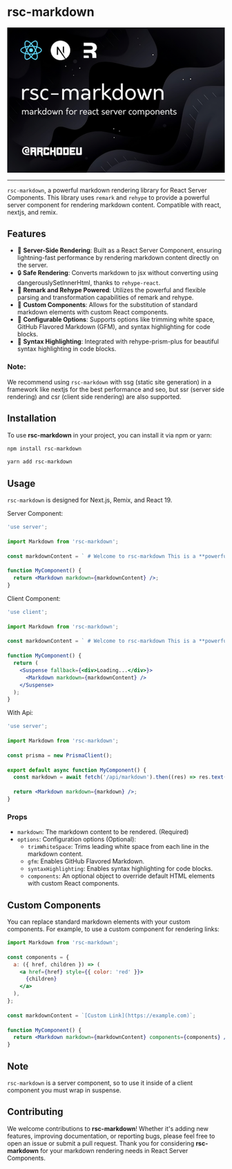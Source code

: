 # rsc-markdown

![rsc-markdown: markdown for react server components](./rsc-markdown.png)

---

`rsc-markdown`, a powerful markdown rendering library for React Server Components. This library uses `remark` and `rehype` to provide a powerful server component for rendering markdown content. Compatible with react, nextjs, and remix.

## Features

- 🚀 **Server-Side Rendering**: Built as a React Server Component, ensuring lightning-fast performance by rendering markdown content directly on the server.
- 🔒 **Safe Rendering**: Converts markdown to jsx without converting using dangerouslySetInnerHtml, thanks to `rehype-react`.
- 📝 **Remark and Rehype Powered**: Utilizes the powerful and flexible parsing and transformation capabilities of remark and rehype.
- 🎨 **Custom Components**: Allows for the substitution of standard markdown elements with custom React components.
- 🔧 **Configurable Options**: Supports options like trimming white space, GitHub Flavored Markdown (GFM), and syntax highlighting for code blocks.
- 🌈 **Syntax Highlighting**: Integrated with rehype-prism-plus for beautiful syntax highlighting in code blocks.

### Note:

We recommend using `rsc-markdown` with ssg (static site generation) in a framework like nextjs for the best performance and seo, but ssr (server side rendering) and csr (client side rendering) are also supported.

## Installation

To use **rsc-markdown** in your project, you can install it via npm or yarn:

```bash
npm install rsc-markdown
```

```bash
yarn add rsc-markdown
```

## Usage

`rsc-markdown` is designed for Next.js, Remix, and React 19.

Server Component:

```jsx
'use server';

import Markdown from 'rsc-markdown';

const markdownContent = ` # Welcome to rsc-markdown This is a **powerful** library for rendering markdown in React Server Components. `;

function MyComponent() {
  return <Markdown markdown={markdownContent} />;
}
```

Client Component:

```jsx
'use client';

import Markdown from 'rsc-markdown';

const markdownContent = ` # Welcome to rsc-markdown This is a **powerful** library for rendering markdown in React Server Components. `;

function MyComponent() {
  return (
    <Suspense fallback={<div>Loading...</div>}>
      <Markdown markdown={markdownContent} />
    </Suspense>
  );
}
```

With Api:

```jsx
'use server';

import Markdown from 'rsc-markdown';

const prisma = new PrismaClient();

export default async function MyComponent() {
  const markdown = await fetch('/api/markdown').then((res) => res.text());

  return <Markdown markdown={markdown} />;
}
```

### Props

- `markdown`: The markdown content to be rendered. (Required)
- `options`: Configuration options (Optional):
  - `trimWhiteSpace`: Trims leading white space from each line in the markdown content.
  - `gfm`: Enables GitHub Flavored Markdown.
  - `syntaxHighlighting`: Enables syntax highlighting for code blocks.
  - `components`: An optional object to override default HTML elements with custom React components.

## Custom Components

You can replace standard markdown elements with your custom components. For example, to use a custom component for rendering links:

```jsx
import Markdown from 'rsc-markdown';

const components = {
  a: ({ href, children }) => (
    <a href={href} style={{ color: 'red' }}>
      {children}
    </a>
  ),
};

const markdownContent = `[Custom Link](https://example.com)`;

function MyComponent() {
  return <Markdown markdown={markdownContent} components={components} />;
}
```

## Note

`rsc-markdown` is a server component, so to use it inside of a client component you must wrap in suspense.

## Contributing

We welcome contributions to **rsc-markdown**! Whether it's adding new features, improving documentation, or reporting bugs, please feel free to open an issue or submit a pull request. Thank you for considering **rsc-markdown** for your markdown rendering needs in React Server Components.
